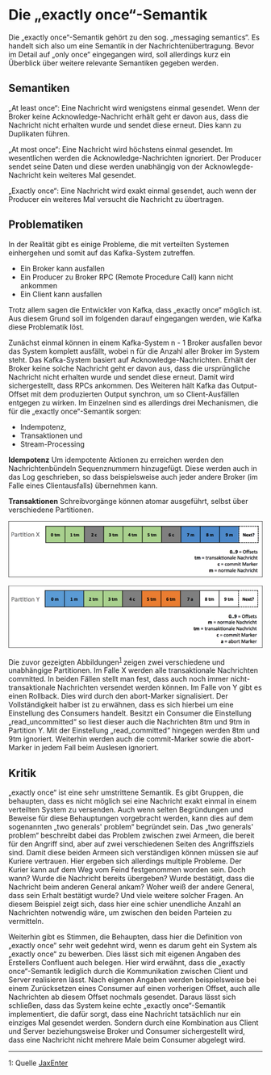 # Die „exactly once“-Semantik

Die „exactly once“-Semantik gehört zu den sog. „messaging semantics“. Es handelt sich also um eine Semantik in der Nachrichtenübertragung.
Bevor im Detail auf „only once“ eingegangen wird, soll allerdings kurz ein Überblick über weitere relevante Semantiken gegeben werden.

## Semantiken

„At least once“: Eine Nachricht wird wenigstens einmal gesendet. Wenn der Broker keine Acknowledge-Nachricht erhält geht er davon aus, dass die Nachricht nicht erhalten wurde und sendet diese erneut. Dies kann zu Duplikaten führen.

„At most once“: Eine Nachricht wird höchstens einmal gesendet. Im wesentlichen werden die Acknowledge-Nachrichten ignoriert. Der Producer sendet seine Daten und diese werden unabhängig von der Acknowlegde-Nachricht kein weiteres Mal gesendet.

„Exactly once“: Eine Nachricht wird exakt einmal gesendet, auch wenn der Producer ein weiteres Mal versucht die Nachricht zu übertragen.

## Problematiken

In der Realität gibt es einige Probleme, die mit verteilten Systemen einhergehen und somit auf das Kafka-System zutreffen.

* Ein Broker kann ausfallen
* Ein Producer zu Broker RPC (Remote Procedure Call) kann nicht ankommen
* Ein Client kann ausfallen

Trotz allem sagen die Entwickler von Kafka, dass „exactly once“ möglich ist. Aus diesem Grund soll im folgenden darauf eingegangen werden, wie Kafka diese Problematik löst.

Zunächst einmal können in einem Kafka-System n - 1 Broker ausfallen bevor das System komplett ausfällt, wobei n für die Anzahl aller Broker im System steht.
Das Kafka-System basiert auf Acknowledge-Nachrichten. Erhält der Broker keine solche Nachricht geht er davon aus, dass die ursprüngliche Nachricht nicht erhalten wurde und sendet diese erneut. Damit wird sichergestellt, dass RPCs ankommen.
Des Weiteren hält Kafka das Output-Offset mit dem produzierten Output synchron, um so Client-Ausfällen entgegen zu wirken.
Im Einzelnen sind es allerdings drei Mechanismen, die für die „exactly once“-Semantik sorgen:

* Indempotenz,
* Transaktionen und
* Stream-Processing

**Idempotenz**
Um idempotente Aktionen zu erreichen werden den Nachrichtenbündeln Sequenznummern hinzugefügt. Diese werden auch in das Log geschrieben, so dass beispielsweise auch jeder andere Broker (im Falle eines Clientausfalls) übernehmen kann.

**Transaktionen**
Schreibvorgänge können atomar ausgeführt, selbst über verschiedene Partitionen.

![Partition X](./images/partition_x.png)

![Partition Y](./images/partition_y.png)

Die zuvor gezeigten Abbildungen<sup>[1](#image_src)</sup> zeigen zwei verschiedene und unabhängige Partitionen. Im Falle X werden alle transaktionale Nachrichten committed. In beiden Fällen stellt man fest, dass auch noch immer nicht-transaktionale Nachrichten versendet werden können. Im Falle von Y gibt es einen Rollback. Dies wird durch den abort-Marker signalisiert.
Der Vollständigkeit halber ist zu erwähnen, dass es sich hierbei um eine Einstellung des Consumers handelt. Besitzt ein Consumer die Einstellung „read_uncommitted“ so liest dieser auch die Nachrichten 8tm und 9tm in Partition Y. Mit der Einstellung „read_committed“ hingegen werden 8tm und 9tm ignoriert.
Weiterhin werden auch die commit-Marker sowie die abort-Marker in jedem Fall beim Auslesen ignoriert.

## Kritik

„exactly once“ ist eine sehr umstrittene Semantik. Es gibt Gruppen, die behaupten, dass es nicht möglich sei eine Nachricht exakt einmal in einem verteilten System zu versenden. Auch wenn selten Begründungen und Beweise für diese Behauptungen vorgebracht werden, kann dies auf dem sogenannten „two generals' problem“ begründet sein.
Das „two generals' problem“ beschreibt dabei das Problem zwischen zwei Armeen, die bereit für den Angriff sind, aber auf zwei verschiedenen Seiten des Angriffsziels sind. Damit diese beiden Armeen sich verständigen können müssen sie auf Kuriere vertrauen. Hier ergeben sich allerdings multiple Probleme. Der Kurier kann auf dem Weg vom Feind festgenommen worden sein. Doch wann? Wurde die Nachricht bereits übergeben? Wurde bestätigt, dass die Nachricht beim anderen General ankam? Woher weiß der andere General, dass sein Erhalt bestätigt wurde? Und viele weitere solcher Fragen.
An diesem Beispiel zeigt sich, dass hier eine schier unendliche Anzahl an Nachrichten notwendig wäre, um zwischen den beiden Parteien zu vermitteln.

Weiterhin gibt es Stimmen, die Behaupten, dass hier die Definition von „exactly once“ sehr weit gedehnt wird, wenn es darum geht ein System als „exactly once“ zu bewerben.
Dies lässt sich mit eigenen Angaben des Erstellers Confluent auch belegen. Hier wird erwähnt, dass die „exactly once“-Semantik lediglich durch die Kommunikation zwischen Client und Server realisieren lässt. Nach eigenen Angaben werden beispielsweise bei einem Zurücksetzen eines Consumer auf einen vorherigen Offset, auch alle Nachrichten ab diesem Offset nochmals gesendet.
Daraus lässt sich schließen, dass das System keine echte „exactly once“-Semantik implementiert, die dafür sorgt, dass eine Nachricht tatsächlich nur ein einziges Mal gesendet werden. Sondern durch eine Kombination aus Client und Server beziehungsweise Broker und Consumer sichergestellt wird, dass eine Nachricht nicht mehrere Male beim Consumer abgelegt wird.

---

<a name="image_src">1<a/>: Quelle [JaxEnter](https://jaxenter.de/kafka-0-11-60108)
